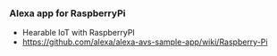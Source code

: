 
### Alexa app for RaspberryPi
 
 - Hearable IoT with RaspberryPI
 - https://github.com/alexa/alexa-avs-sample-app/wiki/Raspberry-Pi
 
